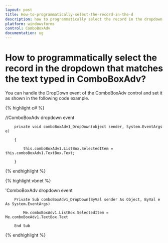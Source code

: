 ```yaml
---
layout: post
title: How-to-programmatically-select-the-record-in-the-d
description: how to programmatically select the record in the dropdown that matches the text typed in comboboxadv?
platform: windowsforms
control: ComboBoxAdv
documentation: ug
---
```


# How to programmatically select the record in the dropdown that matches the text typed in ComboBoxAdv?

You can handle the DropDown event of the ComboBoxAdv control and set it as shown in the following code example.



{% highlight c# %}




//ComboBoxAdv dropdown event

        private void comboBoxAdv1_DropDown(object sender, System.EventArgs e)

        {

            this.comboBoxAdv1.ListBox.SelectedItem = this.comboBoxAdv1.TextBox.Text;

        }

{% endhighlight %}

{% highlight vbnet %}




'ComboBoxAdv dropdown event

        Private Sub comboBoxAdv1_DropDown(ByVal sender As Object, ByVal e As System.EventArgs)

            Me.comboBoxAdv1.ListBox.SelectedItem = Me.comboBoxAdv1.TextBox.Text

        End Sub


{% endhighlight %}


